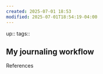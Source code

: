 ```yaml
---
created: 2025-07-01 18:53
modified: 2025-07-01T18:54:19-04:00
---
```

up::
tags::
## My journaling workflow


References
